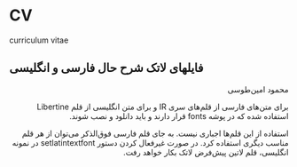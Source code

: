 # CV
curriculum vitae

## فایلهای لاتک شرح حال فارسی و انگلیسی

<div dir="rtl">
محمود امین‌طوسی

برای متن‌های فارسی از قلم‌های سری
 IR
 و برای متن انگلیسی از قلم
 Libertine
 ‌ استفاده شده که در پوشه
 fonts
 قرار دارند و باید دانلود و نصب شوند.

استفاده از این قلم‌ها اجباری نیست. به جای قلم فارسی فوق‌الذکر می‌توان از هر قلم مناسب دیگری استفاده کرد.
 در صورت غیرفعال کردن دستور
 setlatintextfont
 در نمونه انگلیسی، قلم لاتین پیش‌فرض لاتک بکار خواهد رفت.
</div>